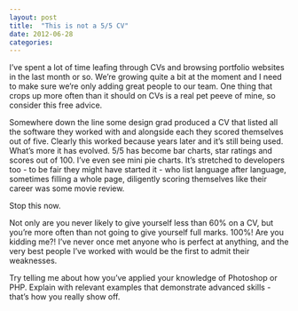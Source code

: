 ```yaml
---
layout: post
title:  "This is not a 5/5 CV"
date: 2012-06-28  
categories:
---
```

I’ve spent a lot of time leafing through CVs and browsing portfolio websites in the last month or so. We’re growing quite a bit at the moment and I need to make sure we’re only adding great people to our team. One thing that crops up more often than it should on CVs is a real pet peeve of mine, so consider this free advice.

Somewhere down the line some design grad produced a CV that listed all the software they worked with and alongside each they scored themselves out of five. Clearly this worked because years later and it’s still being used. What’s more it has evolved. 5/5 has become bar charts, star ratings and scores out of 100. I’ve even see mini pie charts. It’s stretched to developers too - to be fair they might have started it - who list language after language, sometimes filling a whole page, diligently scoring themselves like their career was some movie review.

Stop this now.

Not only are you never likely to give yourself less than 60% on a CV, but you’re more often than not going to give yourself full marks. 100%! Are you kidding me?! I’ve never once met anyone who is perfect at anything, and the very best people I’ve worked with would be the first to admit their weaknesses.

Try telling me about how you’ve applied your knowledge of Photoshop or PHP. Explain with relevant examples that demonstrate advanced skills - that’s how you really show off.
